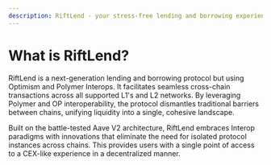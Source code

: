 ```yaml
---
description: RiftLend - your stress-free lending and borrowing experience
---
```


# What is RiftLend?

RiftLend is a next-generation lending and borrowing protocol but using Optimism and Polymer Interops. It facilitates seamless cross-chain transactions across all supported L1's and L2 networks. By leveraging Polymer and OP interoperability, the protocol dismantles traditional barriers between chains, unifying liquidity into a single, cohesive landscape.

Built on the battle-tested Aave V2 architecture, RiftLend embraces Interop paradigms with innovations that eliminate the need for isolated protocol instances across chains. This provides users with a single point of access to a CEX-like experience in a decentralized manner.

